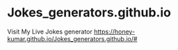 # Jokes_generators.github.io
Visit My Live Jokes generator
https://honey-kumar.github.io/Jokes_generators.github.io/#
